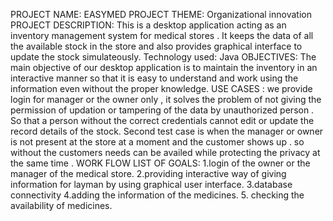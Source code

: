PROJECT NAME: EASYMED
PROJECT THEME: Organizational innovation
PROJECT DESCRIPTION: This is a desktop application acting as an inventory management system for medical stores . It keeps the data of all the available stock in the store and also provides graphical interface to update the stock simulateously.
Technology used: Java
OBJECTIVES: The main objective of our desktop application is to maintain the inventory in an interactive manner so that it is easy to understand and work using the information even without the proper knowledge. 
USE CASES : we provide login for manager or the owner only , it solves the problem of not giving the permission of updation or tampering of the data by unauthorized person . So that a person without the correct credentials cannot edit or update the record details of the stock.
Second test case is when the manager or owner is not present at the store at a moment and the customer shows up . so without the customers needs can be availed while protecting the privacy at the same time . 
WORK FLOW
LIST OF GOALS:
1.login of the owner or the manager of the medical store.
2.providing interactive way of giving information for layman by using graphical user interface.
3.database connectivity 
4.adding the information of the medicines.
5. checking the availability of medicines.

